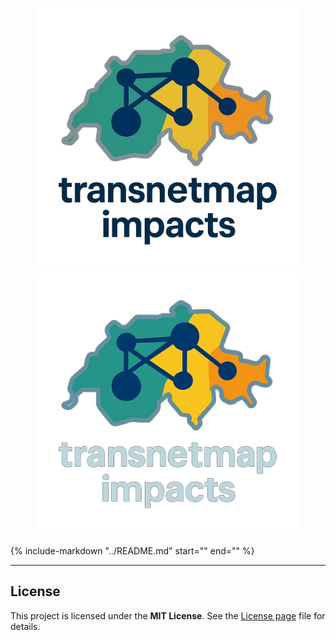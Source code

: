 

<p align="center">
  <img src="assets/logo-light.png" alt="transnetmap-impacts logo" width="420" class="only-light">
  <img src="assets/logo-dark.png"  alt="transnetmap-impacts logo" width="420" class="only-dark">
</p>

{% include-markdown "../README.md" start="<!-- docs:start -->" end="<!-- docs:end -->" %}

---

## License

This project is licensed under the **MIT License**. See the [License page](license/) file for details.